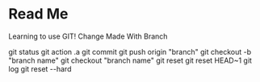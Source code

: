 # Read Me
Learning to use GIT!
Change Made With Branch 

git status
git action .a
git commit 
git push origin "branch"
git checkout -b "branch name"
git checkout "branch name"
git reset
git reset HEAD~1
git log
git reset --hard